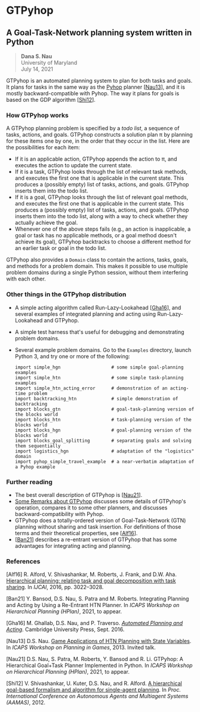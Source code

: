 # GTPyhop
## A Goal-Task-Network planning system written in Python

> **Dana S. Nau**  
> University of Maryland  
> July 14, 2021


GTPyhop is an automated planning system to plan for both tasks and goals. It plans for tasks in the same way as the [Pyhop](https://bitbucket.org/dananau/pyhop/) planner [[Nau13](#Nau13)], and it is mostly backward-compatible with Pyhop. The way it plans for goals is based on the GDP algorithm [[Shi12](#Shi12)].

### How GTPyhop works

A GTPyhop planning problem is specified by a *todo list*, a sequence of tasks, actions, and goals. GTPyhop constructs a solution plan π by planning for these items one by one, in the order that they occur in the list. Here are the possibilities for each item:

  - If it is an applicable action, GTPyhop appends the action to π, and executes the action to update the current state.
  - If it is a task, GTPyhop looks through the list of relevant task methods, and executes the first one that is applicable in the current state. This produces a (possibly empty) list of tasks, actions, and goals. GTPyhop inserts them into the todo list.
  - If it is a goal, GTPyhop looks through the list of relevant goal methods, and executes the first one that is applicable in the current state. This produces a (possibly empty) list of tasks, actions, and goals. GTPyhop inserts them into the todo list, along with a way to check whether they actually achieve the goal.
  - Whenever one of the above steps fails (e.g., an action is inapplicable, a goal or task has no applicable methods, or a goal method doesn't achieve its goal), GTPyhop backtracks to choose a different method for an earlier task or goal in the todo list.

GTPyhop also provides a `Domain` class to contain the actions, tasks, goals, and methods for a problem domain. This makes it possible to use multiple problem domains during a single Python session, without them interfering with each other.

### Other things in the GTPyhop distribution
  
  - A simple acting algorithm called Run-Lazy-Lookahead [[Gha16](#Gha16)], and several examples of integrated planning and acting using Run-Lazy-Lookahead and GTPyhop.
  
  - A simple test harness that's useful for debugging and demonstrating problem domains.
  
  - Several example problem domains. Go to the `Examples` directory, launch Python 3, and try one or more of the following:

        import simple_hgn                   # some simple goal-planning examples
        import simple_htn                   # some simple task-planning examples
        import simple_htn_acting_error      # demonstration of an acting-time problem
        import backtracking_htn             # simple demonstration of backtracking
        import blocks_gtn                   # goal-task-planning version of the blocks world
        import blocks_htn                   # task-planning version of the blocks world
        import blocks_hgn                   # goal-planning version of the blocks world
        import blocks_goal_splitting        # separating goals and solving them sequentially
        import logistics_hgn                # adaptation of the "logistics" domain
        import pyhop_simple_travel_example  # a near-verbatim adaptation of a Pyhop example

### Further reading

  - The best overall description of GTPyhop is [[Nau21](#Nau21)].
  - [Some Remarks about GTPyhop](some_remarks_about_gtpyhop.md) discusses some details of GTPyhop's operation, compares it to some other planners, and discusses backward-compatibility with Pyhop.
  - GTPyhop does a totally-ordered version of Goal-Task-Network (GTN) planning without sharing and task insertion. For definitions of those terms and their theoretical properties, see [[Alf16](#Alf16)].
  - [[Ban21](#Ban21)] describes a re-entrant version of GTPyhop that has some advantages for integrating acting and planning.
  

### References

<span id="Alf16">[Alf16]</span> R. Alford, V. Shivashankar, M. Roberts, J. Frank, and D.W. Aha.
[Hierarchical planning: relating task and goal decomposition with task sharing](https://www.ijcai.org/Abstract/16/429). 
In *IJCAI*, 2016, pp. 3022–3028.

<span id="Ban21">[Ban21]</span> Y. Bansod, D.S. Nau, S. Patra and M. Roberts.
Integrating Planning and Acting by Using a Re-Entrant HTN Planner. 
In *ICAPS Workshop on Hierarchical Planning (HPlan)*, 2021, to appear.

<span id="Gha16">[Gha16]</span> M. Ghallab, D.S. Nau, and P. Traverso.
[*Automated Planning and Acting*](http://www.laas.fr/planning). 
Cambridge University Press, Sept. 2016.

<span id="Nau13">[Nau13]</span> D.S. Nau. [Game Applications of HTN Planning with State Variables](http://www.cs.umd.edu/~nau/papers/nau2013game.pdf). 
In *ICAPS Workshop on Planning in Games*, 2013. Invited talk.

<span id="Nau21">[Nau21]</span> D.S. Nau, S. Patra, M. Roberts, Y. Bansod and R. Li.
GTPyhop: A Hierarchical Goal+Task Planner Implemented in Python.
In *ICAPS Workshop on Hierarchical Planning (HPlan)*, 2021, to appear.

<span id="Shi12">[Shi12]</span> V. Shivashankar, U. Kuter, D.S. Nau, and R. Alford.
[A hierarchical goal-based formalism and algorithm for single-agent planning](https://www.cs.umd.edu/~nau/papers/shivashankar2012hierarchical.pdf). 
In *Proc. International Conference on Autonomous Agents and Multiagent Systems (AAMAS)*, 2012.
